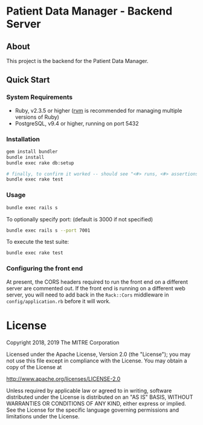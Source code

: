 # Patient Data Manager - Backend Server

## About

This project is the backend for the Patient Data Manager.

## Quick Start

### System Requirements

 - Ruby, v2.3.5 or higher ([rvm](https://rvm.io/) is recommended for managing multiple versions of Ruby)
 - PostgreSQL, v9.4 or higher, running on port 5432

### Installation
```sh
gem install bundler
bundle install
bundle exec rake db:setup

# finally, to confirm it worked -- should see "<#> runs, <#> assertions, 0 failures, 0 errors, 0 skips" at the end
bundle exec rake test
```

### Usage
```sh
bundle exec rails s
```

To optionally specify port: (default is 3000 if not specified)

```sh
bundle exec rails s --port 7001
```

To execute the test suite:

```sh
bundle exec rake test
```

### Configuring the front end

At present, the CORS headers required to run the front end on a different server are commented out. If the front end is running on a different web server, you will need to add back in the `Rack::Cors` middleware in `config/application.rb` before it will work.

# License
Copyright 2018, 2019 The MITRE Corporation

Licensed under the Apache License, Version 2.0 (the "License");
you may not use this file except in compliance with the License.
You may obtain a copy of the License at

http://www.apache.org/licenses/LICENSE-2.0

Unless required by applicable law or agreed to in writing, software
distributed under the License is distributed on an "AS IS" BASIS,
WITHOUT WARRANTIES OR CONDITIONS OF ANY KIND, either express or implied.
See the License for the specific language governing permissions and
limitations under the License.